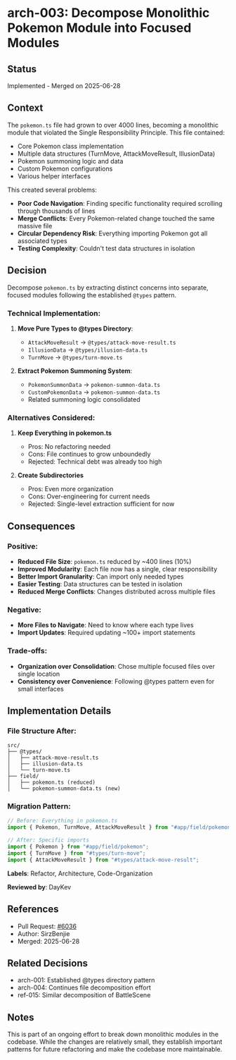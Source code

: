 # arch-003: Decompose Monolithic Pokemon Module into Focused Modules

## Status
Implemented - Merged on 2025-06-28

## Context

The `pokemon.ts` file had grown to over 4000 lines, becoming a monolithic module that violated the Single Responsibility Principle. This file contained:
- Core Pokemon class implementation
- Multiple data structures (TurnMove, AttackMoveResult, IllusionData)
- Pokemon summoning logic and data
- Custom Pokemon configurations
- Various helper interfaces

This created several problems:
- **Poor Code Navigation**: Finding specific functionality required scrolling through thousands of lines
- **Merge Conflicts**: Every Pokemon-related change touched the same massive file
- **Circular Dependency Risk**: Everything importing Pokemon got all associated types
- **Testing Complexity**: Couldn't test data structures in isolation

## Decision

Decompose `pokemon.ts` by extracting distinct concerns into separate, focused modules following the established `@types` pattern.

### Technical Implementation:

1. **Move Pure Types to @types Directory**:
   - `AttackMoveResult` → `@types/attack-move-result.ts`
   - `IllusionData` → `@types/illusion-data.ts`
   - `TurnMove` → `@types/turn-move.ts`

2. **Extract Pokemon Summoning System**:
   - `PokemonSummonData` → `pokemon-summon-data.ts`
   - `CustomPokemonData` → `pokemon-summon-data.ts`
   - Related summoning logic consolidated

### Alternatives Considered:

1. **Keep Everything in pokemon.ts**
   - Pros: No refactoring needed
   - Cons: File continues to grow unboundedly
   - Rejected: Technical debt was already too high

2. **Create Subdirectories**
   - Pros: Even more organization
   - Cons: Over-engineering for current needs
   - Rejected: Single-level extraction sufficient for now

## Consequences

### Positive:
- **Reduced File Size**: `pokemon.ts` reduced by ~400 lines (10%)
- **Improved Modularity**: Each file now has a single, clear responsibility
- **Better Import Granularity**: Can import only needed types
- **Easier Testing**: Data structures can be tested in isolation
- **Reduced Merge Conflicts**: Changes distributed across multiple files

### Negative:
- **More Files to Navigate**: Need to know where each type lives
- **Import Updates**: Required updating ~100+ import statements

### Trade-offs:
- **Organization over Consolidation**: Chose multiple focused files over single location
- **Consistency over Convenience**: Following @types pattern even for small interfaces

## Implementation Details

### File Structure After:
```
src/
├── @types/
│   ├── attack-move-result.ts
│   ├── illusion-data.ts
│   └── turn-move.ts
├── field/
│   ├── pokemon.ts (reduced)
│   └── pokemon-summon-data.ts (new)
```

### Migration Pattern:
```typescript
// Before: Everything in pokemon.ts
import { Pokemon, TurnMove, AttackMoveResult } from "#app/field/pokemon";

// After: Specific imports
import { Pokemon } from "#app/field/pokemon";
import { TurnMove } from "#types/turn-move";
import { AttackMoveResult } from "#types/attack-move-result";
```

**Labels**: Refactor, Architecture, Code-Organization

**Reviewed by**: DayKev

## References
- Pull Request: [#6036](https://github.com/pagefaultgames/pokerogue/pull/6036)
- Author: SirzBenjie
- Merged: 2025-06-28

## Related Decisions
- arch-001: Established @types directory pattern
- arch-004: Continues file decomposition effort
- ref-015: Similar decomposition of BattleScene

## Notes
This is part of an ongoing effort to break down monolithic modules in the codebase. While the changes are relatively small, they establish important patterns for future refactoring and make the codebase more maintainable.